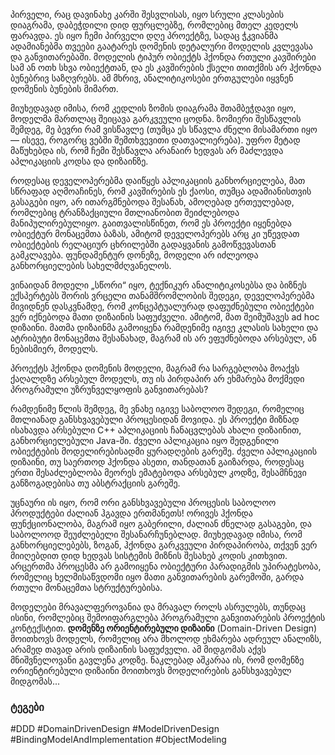 პირველი, რაც დავინახე კარში შესვლისას, იყო სრული კლასების დიაგრამა, დაბეჭდილი დიდ ფურცლებზე, რომლებიც მთელ კედელს ფარავდა. ეს იყო ჩემი პირველი დღე პროექტზე, სადაც ჭკვიანმა ადამიანებმა თვეები გაატარეს დომენის დეტალური მოდელის კვლევასა და განვითარებაში. მოდელის ტიპურ ობიექტს ჰქონდა რთული კავშირები სამ ან ოთხ სხვა ობიექტთან, და ეს კავშირების ქსელი თითქმის არ ჰქონდა ბუნებრივ საზღვრებს. ამ მხრივ, ანალიტიკოსები ერთგულები იყვნენ დომენის ბუნების მიმართ.

მიუხედავად იმისა, რომ კედლის ზომის დიაგრამა შთამბეჭდავი იყო, მოდელმა მართლაც შეიცავა გარკვეული ცოდნა. ზომიერი შესწავლის შემდეგ, მე ბევრი რამ ვისწავლე (თუმცა ეს სწავლა ძნელი მისამართი იყო — ისევე, როგორც ვებში შემთხვევითი დათვალიერება). უფრო მეტად მაწუხებდა ის, რომ ჩემი შესწავლა არანაირ ხედვას არ მაძლევდა აპლიკაციის კოდსა და დიზაინზე.

როდესაც დეველოპერებმა დაიწყეს აპლიკაციის განხორციელება, მათ სწრაფად აღმოაჩინეს, რომ კავშირების ეს ქაოსი, თუმცა ადამიანისთვის გასაგები იყო, არ ითარგმნებოდა შესანახ, ამოღებად ერთეულებად, რომლებიც ტრანზაქციული მთლიანობით შეიძლებოდა მანიპულირებულიყო. გაითვალისწინეთ, რომ ეს პროექტი იყენებდა ობიექტურ მონაცემთა ბაზას, ამიტომ დეველოპერებს არც კი უწევდათ ობიექტების რელაციურ ცხრილებში გადაყვანის გამოწვევასთან გამკლავება. ფუნდამენტურ დონეზე, მოდელი არ იძლეოდა განხორციელების სახელმძღვანელოს.

ვინაიდან მოდელი „სწორი“ იყო, ტექნიკურ ანალიტიკოსებსა და ბიზნეს ექსპერტებს შორის ვრცელი თანამშრომლობის შედეგი, დეველოპერებმა მივიდნენ დასკვნამდე, რომ კონცეპტუალურად დაფუძნებული ობიექტები ვერ იქნებოდა მათი დიზაინის საფუძველი. ამიტომ, მათ შეიმუშავეს ad hoc დიზაინი. მათმა დიზაინმა გამოიყენა რამდენიმე იგივე კლასის სახელი და ატრიბუტი მონაცემთა შესანახად, მაგრამ ის არ ეფუძნებოდა არსებულ, ან ნებისმიერ, მოდელს.

პროექტს ჰქონდა დომენის მოდელი, მაგრამ რა სარგებლობა მოაქვს ქაღალდზე არსებულ მოდელს, თუ ის პირდაპირ არ ეხმარება მოქმედი პროგრამული უზრუნველყოფის განვითარებას?

რამდენიმე წლის შემდეგ, მე ვნახე იგივე საბოლოო შედეგი, რომელიც მთლიანად განსხვავებული პროცესიდან მოვიდა. ეს პროექტი მიზნად ისახავდა არსებული C++ აპლიკაციის ჩანაცვლებას ახალი დიზაინით, განხორციელებული Java-ში. ძველი აპლიკაცია იყო შედგენილი ობიექტების მოდელირებისადმი ყურადღების გარეშე. ძველი აპლიკაციის დიზაინი, თუ საერთოდ ჰქონდა ასეთი, თანდათან გაიზარდა, როდესაც ერთი შესაძლებლობა მეორეს ემატებოდა არსებულ კოდზე, შესამჩნევი განზოგადებისა თუ აბსტრაქციის გარეშე.

უცნაური ის იყო, რომ ორი განსხვავებული პროცესის საბოლოო პროდუქტები ძალიან ჰგავდა ერთმანეთს! ორივეს ჰქონდა ფუნქციონალობა, მაგრამ იყო გაბერილი, ძალიან ძნელად გასაგები, და საბოლოოდ შეუძლებელი შესანარჩუნებლად. მიუხედავად იმისა, რომ განხორციელებებს, ზოგან, ჰქონდა გარკვეული პირდაპირობა, თქვენ ვერ მიიღებდით დიდ ხედვას სისტემის მიზნის შესახებ კოდის კითხვით. არცერთმა პროცესმა არ გამოიყენა ობიექტური პარადიგმის უპირატესობა, რომელიც ხელმისაწვდომი იყო მათი განვითარების გარემოში, გარდა რთული მონაცემთა სტრუქტურებისა.

მოდელები მრავალფეროვანია და მრავალ როლს ასრულებს, თუნდაც ისინი, რომლებიც შემოიფარგლება პროგრამული განვითარების პროექტის კონტექსტით. **დომენზე ორიენტირებული დიზაინი** (Domain-Driven Design) მოითხოვს მოდელს, რომელიც არა მხოლოდ ეხმარება ადრეულ ანალიზს, არამედ თავად არის დიზაინის საფუძველი. ამ მიდგომას აქვს მნიშვნელოვანი გავლენა კოდზე. ნაკლებად აშკარაა ის, რომ დომენზე ორიენტირებული დიზაინი მოითხოვს მოდელირების განსხვავებულ მიდგომას...

### ტეგები

#DDD #DomainDrivenDesign #ModelDrivenDesign #BindingModelAndImplementation #ObjectModeling